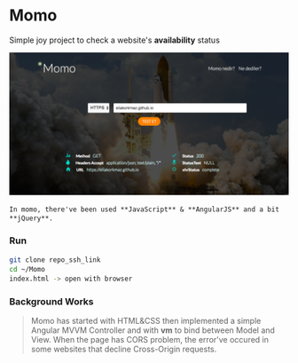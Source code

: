 # Momo
Simple joy project to check a website's **availability** status

![Screenshot](css/image/screenshot/scr.png)

```
In momo, there've been used **JavaScript** & **AngularJS** and a bit **jQuery**.
```

### Run

```bash
git clone repo_ssh_link
cd ~/Momo
index.html -> open with browser
```

### Background Works 


> Momo has started with HTML&CSS then implemented a simple Angular MVVM Controller and with **vm** to bind between Model and View. When the page has CORS problem, the error've occured in some websites that decline Cross-Origin requests.


